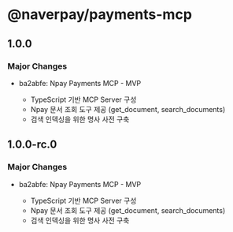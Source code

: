 # @naverpay/payments-mcp

## 1.0.0

### Major Changes

-   ba2abfe: Npay Payments MCP - MVP

    -   TypeScript 기반 MCP Server 구성
    -   Npay 문서 조회 도구 제공 (get_document, search_documents)
    -   검색 인덱싱을 위한 명사 사전 구축

## 1.0.0-rc.0

### Major Changes

-   ba2abfe: Npay Payments MCP - MVP

    -   TypeScript 기반 MCP Server 구성
    -   Npay 문서 조회 도구 제공 (get_document, search_documents)
    -   검색 인덱싱을 위한 명사 사전 구축
